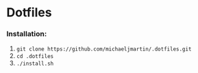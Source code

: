 # Dotfiles

### Installation:

1. `git clone https://github.com/michaeljmartin/.dotfiles.git`
2. `cd .dotfiles`
3. `./install.sh`
